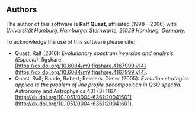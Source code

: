 ## Authors

The author of this software is **Ralf Quast**, affiliated (1998 - 2006) with
*Universität Hamburg, Hamburger Sternwarte, 21029 Hamburg, Germany.*

To acknowledge the use of this software please cite:

* Quast, Ralf (2016): *Evolutionary spectrum inversion and analysis (Especia).* figshare.
  [https://dx.doi.org/10.6084/m9.figshare.4167999.v14](https://dx.doi.org/10.6084/m9.figshare.4167999.v14).
* Quast, Ralf; Baade, Robert; Reimers, Dieter (2005): *Evolution strategies applied to the problem of line profile decomposition in QSO spectra.*
  Astronomy and Astrophysics 431 (3) 1167.
  [http://dx.doi.org/10.1051/0004-6361:20041601](http://dx.doi.org/10.1051/0004-6361:20041601).
